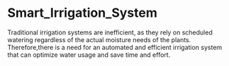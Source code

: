 # Smart_Irrigation_System
Traditional irrigation systems are inefficient, as they rely on scheduled watering regardless of the actual moisture needs of the plants. Therefore,there is a need for an automated and efficient irrigation system that can optimize water usage and save time and effort.
